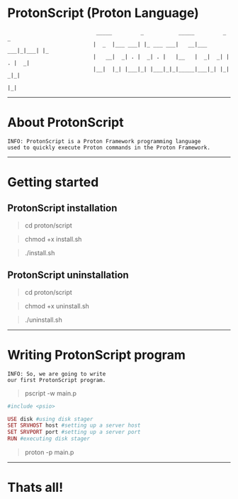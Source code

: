# ProtonScript (Proton Language)

                                _____         _           _____         _     _   
                               |  _  |___ ___| |_ ___ ___|   __|___ ___|_|___| |_ 
                               |   __|  _| . |  _| . |   |__   |  _|  _| | . |  _|
                               |__|  |_| |___|_| |___|_|_|_____|___|_| |_|  _|_|  
                                                                         |_|  
***

# About ProtonScript

    INFO: ProtonScript is a Proton Framework programming language
    used to quickly execute Proton commands in the Proton Framework.
   
***

# Getting started

## ProtonScript installation

> cd proton/script

> chmod +x install.sh

> ./install.sh

## ProtonScript uninstallation

> cd proton/script

> chmod +x uninstall.sh

> ./uninstall.sh

***

# Writing ProtonScript program

    INFO: So, we are going to write 
    our first ProtonScript program.
    
> pscript -w main.p

```ruby
#include <psio>

USE disk #using disk stager
SET SRVHOST host #setting up a server host
SET SRVPORT port #setting up a server port
RUN #executing disk stager
```

> proton -p main.p

***
    
# Thats all!
